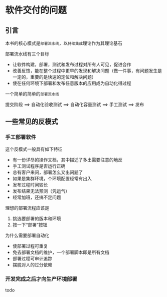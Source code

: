 # 软件交付的问题

## 引言

本书的核心模式是`部署流水线`，以`持续集成`理论作为其理论基石

部署流水线有三个目标
* 让软件构建，部署，测试和发布过程对所有人可见，促进合作
* 改善反馈，能在整个过程中更早的发现和解决问题（做一件事，有问题发生是一定的，重要的是快速的定位和解决问题）
* 使在任何环境下部署和发布任意版本的应用成为自动化得过程

一个简单的简单的`部署流水线`

提交阶段 ==> 自动化验收测试 ==> 自动化容量测试 ==> 手工测试 ==> 发布

## 一些常见的反模式

### 手工部署软件

这个反模式一般具有如下特征

* 有一份详尽的操作文档，其中描述了多出需要注意的地反
* 手工测试程序是否运行正确
* 总有客户来问，部署怎么又出问题了
* 如果是集群环境，个环境配置经常有出入
* 发布过程时间较长
* 发布结果无法预测（凭运气）
* 经常加班，还搞不定问题

理想的部署流程应该是

1. 挑选要部署的版本和环境
2. 按一下“部署”按钮

为什么需要部署自动化

* 使部署过程可重复
* 免去部署文档的维护，一个部署脚本即是所有文档
* 部署过程可审计追踪
* 摆脱对人的过分依赖

### 开发完成之后才向生产环境部署

todo


